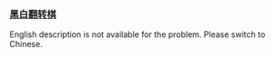 ### [黑白翻转棋](https://leetcode.com/problems/fHi6rV)

English description is not available for the problem. Please switch to Chinese.
